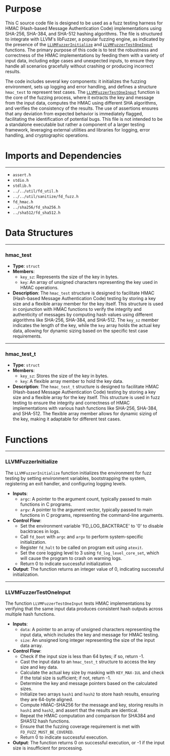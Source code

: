 # Purpose
This C source code file is designed to be used as a fuzz testing harness for HMAC (Hash-based Message Authentication Code) implementations using SHA-256, SHA-384, and SHA-512 hashing algorithms. The file is structured to integrate with LLVM's libFuzzer, a popular fuzzing engine, as indicated by the presence of the [`LLVMFuzzerInitialize`](#LLVMFuzzerInitialize) and [`LLVMFuzzerTestOneInput`](#LLVMFuzzerTestOneInput) functions. The primary purpose of this code is to test the robustness and correctness of the HMAC implementations by feeding them with a variety of input data, including edge cases and unexpected inputs, to ensure they handle all scenarios gracefully without crashing or producing incorrect results.

The code includes several key components: it initializes the fuzzing environment, sets up logging and error handling, and defines a structure `hmac_test` to represent test cases. The [`LLVMFuzzerTestOneInput`](#LLVMFuzzerTestOneInput) function is the core of the fuzzing process, where it extracts the key and message from the input data, computes the HMAC using different SHA algorithms, and verifies the consistency of the results. The use of assertions ensures that any deviation from expected behavior is immediately flagged, facilitating the identification of potential bugs. This file is not intended to be a standalone executable but rather a component of a larger testing framework, leveraging external utilities and libraries for logging, error handling, and cryptographic operations.
# Imports and Dependencies

---
- `assert.h`
- `stdio.h`
- `stdlib.h`
- `../../util/fd_util.h`
- `../../util/sanitize/fd_fuzz.h`
- `fd_hmac.h`
- `../sha256/fd_sha256.h`
- `../sha512/fd_sha512.h`


# Data Structures

---
### hmac\_test
- **Type**: `struct`
- **Members**:
    - `key_sz`: Represents the size of the key in bytes.
    - `key`: An array of unsigned characters representing the key used in HMAC operations.
- **Description**: The `hmac_test` structure is designed to facilitate HMAC (Hash-based Message Authentication Code) testing by storing a key size and a flexible array member for the key itself. This structure is used in conjunction with HMAC functions to verify the integrity and authenticity of messages by computing hash values using different algorithms like SHA-256, SHA-384, and SHA-512. The `key_sz` member indicates the length of the key, while the `key` array holds the actual key data, allowing for dynamic sizing based on the specific test case requirements.


---
### hmac\_test\_t
- **Type**: `struct`
- **Members**:
    - `key_sz`: Stores the size of the key in bytes.
    - `key`: A flexible array member to hold the key data.
- **Description**: The `hmac_test_t` structure is designed to facilitate HMAC (Hash-based Message Authentication Code) testing by storing a key size and a flexible array for the key itself. This structure is used in fuzz testing to ensure the integrity and correctness of HMAC implementations with various hash functions like SHA-256, SHA-384, and SHA-512. The flexible array member allows for dynamic sizing of the key, making it adaptable for different test cases.


# Functions

---
### LLVMFuzzerInitialize<!-- {{#callable:LLVMFuzzerInitialize}} -->
The `LLVMFuzzerInitialize` function initializes the environment for fuzz testing by setting environment variables, bootstrapping the system, registering an exit handler, and configuring logging levels.
- **Inputs**:
    - `argc`: A pointer to the argument count, typically passed to main functions in C programs.
    - `argv`: A pointer to the argument vector, typically passed to main functions in C programs, representing the command-line arguments.
- **Control Flow**:
    - Set the environment variable 'FD_LOG_BACKTRACE' to '0' to disable backtraces in logs.
    - Call `fd_boot` with `argc` and `argv` to perform system-specific initialization.
    - Register `fd_halt` to be called on program exit using `atexit`.
    - Set the core logging level to 3 using `fd_log_level_core_set`, which will cause the program to crash on warning logs.
    - Return 0 to indicate successful initialization.
- **Output**: The function returns an integer value of 0, indicating successful initialization.


---
### LLVMFuzzerTestOneInput<!-- {{#callable:LLVMFuzzerTestOneInput}} -->
The function `LLVMFuzzerTestOneInput` tests HMAC implementations by verifying that the same input data produces consistent hash outputs across multiple hash functions.
- **Inputs**:
    - `data`: A pointer to an array of unsigned characters representing the input data, which includes the key and message for HMAC testing.
    - `size`: An unsigned long integer representing the size of the input data array.
- **Control Flow**:
    - Check if the input size is less than 64 bytes; if so, return -1.
    - Cast the input data to an `hmac_test_t` structure to access the key size and key data.
    - Calculate the actual key size by masking with `KEY_MAX-1UL` and check if the total size is sufficient; if not, return -1.
    - Determine the key and message pointers based on the calculated sizes.
    - Initialize two arrays `hash1` and `hash2` to store hash results, ensuring they are 64-byte aligned.
    - Compute HMAC-SHA256 for the message and key, storing results in `hash1` and `hash2`, and assert that the results are identical.
    - Repeat the HMAC computation and comparison for SHA384 and SHA512 hash functions.
    - Ensure that the fuzzing coverage requirement is met with `FD_FUZZ_MUST_BE_COVERED`.
    - Return 0 to indicate successful execution.
- **Output**: The function returns 0 on successful execution, or -1 if the input size is insufficient for processing.


